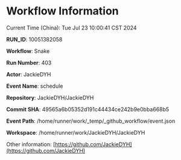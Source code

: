 # Workflow Information

Current Time (China): Tue Jul 23 10:00:41 CST 2024  

**RUN_ID**: 10051382058  

**Workflow**: Snake  

**Run Number**: 403  

**Actor**: JackieDYH  

**Event Name**: schedule  

**Repository**: JackieDYH/JackieDYH  

**Commit SHA**: 49565a6b05352d191c44434ce242b9e0bba668b5  

**Event Path**: /home/runner/work/_temp/_github_workflow/event.json  

**Workspace**: /home/runner/work/JackieDYH/JackieDYH  

Other information: [https://github.com/JackieDYH](https://github.com/JackieDYH)
